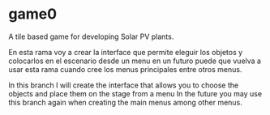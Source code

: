 # game0
A tile based game for developing Solar PV plants.

En esta rama voy a crear la interface que permite eleguir los objetos y colocarlos en el escenario desde un menu
en un futuro puede que vuelva a usar esta rama cuando cree los menus principales entre otros menus.

In this branch I will create the interface that allows you to choose the objects and place them on the stage from a menu
In the future you may use this branch again when creating the main menus among other menus.
